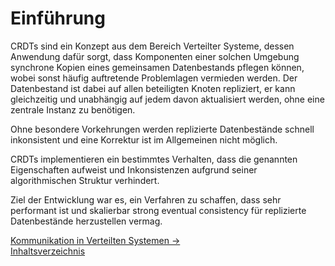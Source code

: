 # Einführung

CRDTs sind ein Konzept aus dem Bereich Verteilter Systeme, dessen Anwendung dafür sorgt, dass Komponenten einer solchen Umgebung synchrone Kopien eines gemeinsamen Datenbestands pflegen können, wobei sonst häufig auftretende Problemlagen vermieden werden. Der Datenbestand ist dabei auf allen beteiligten Knoten repliziert, er kann gleichzeitig und unabhängig auf jedem davon aktualisiert werden, ohne eine zentrale Instanz zu benötigen.

Ohne besondere Vorkehrungen werden replizierte Datenbestände schnell inkonsistent und eine Korrektur ist im Allgemeinen nicht möglich.

CRDTs implementieren ein bestimmtes Verhalten, dass die genannten Eigenschaften aufweist und Inkonsistenzen aufgrund seiner algorithmischen Struktur verhindert.

Ziel der Entwicklung war es, ein Verfahren zu schaffen, dass sehr performant ist und skalierbar strong eventual consistency für replizierte Datenbestände herzustellen vermag.

[Kommunikation in Verteilten Systemen ->](Kom.md "Kommunikation in Verteilten Systemen")  
[Inhaltsverzeichnis](Inhaltsverzeichnis.md "Inhaltsverzeichnis")